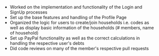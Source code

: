 - Worked on the implementation and functionality of the Login and SignUp processes
- Set up the base features and handling of the Profile Page
- Organized the logic for users to create/join households i.e. codes as well as display basic information of the households (# members, name of household)
- Set up PayPal functionality as well as the correct calculations in handling the respective user's debts
- Did code reviews on many of the member's respective pull requests

